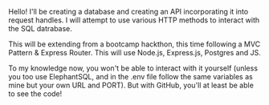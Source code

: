 Hello! I'll be creating a database and creating an API incorporating it into request handles. I will attempt to use various HTTP methods to interact with the SQL datrabase.

This will be extending from a bootcamp hackthon, this time following a MVC Pattern & Express Router. This will use Node.js, Express.js, Postgres and JS.

To my knowledge now, you won't be able to interact with it yourself (unless you too use ElephantSQL, and in the .env file follow the same variables as mine but your own URL and PORT). But with GitHub, you'll at least be able to see the code!